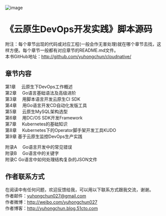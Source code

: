 ![image](https://github.com/yuhongchun/cloudnative/blob/main/screehot/image001.jpg)

《云原生DevOps开发实践》脚本源码
========================================
附注：每个章节出现的代码或对应工程(一般会作无害处理)就在哪个章节去找，这样方便。每个章节一般都有对应章节的README.md文件。<br>
本书GitHub地址：http://github.com/yuhongchun/cloudnative/<br>

章节内容
----------------------------------------
第1章　 云原生下DevOps工作概述<br>
第2章　 Go语言基础语法及高级进阶<br>
第3章　 用脚本语言开发云原生CI SDK<br>
第4章　 用Go语言开发CD自动化发版工具<br>
第5章　 云原生MySQL架构选型<br>
第6章　 用DC/OS SDK开发Framework<br>
第7章　 Kubernetes的基础知识<br>
第8章　 Kubernetes下的Operator脚手架开发工具KUDO<br>
第9章   基于云原生监控DevOps生产实践<br>

附录A　 Go语言开发中的常见错误<br>
附录B　 Go语言中的关键字<br>
附录C   Go语言中如何处理结构复杂的JSON文件<br>



作者联系方式
-----------------------------------------
在阅读中有任何问题，欢迎反馈给我，可以用以下联系方式跟我交流，谢谢。<br> 
作者邮件：yuhongchun027@gmail.com<br> 
作者微博：http://weibo.com/yuhongchun027<br> 
作者博客：http://yuhongchun.blog.51cto.com<br> 
